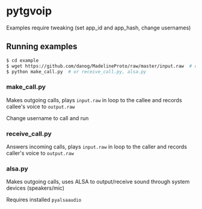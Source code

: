 # pytgvoip
Examples require tweaking (set app_id and app_hash, change usernames)

## Running examples

```bash
$ cd example
$ wget https://github.com/danog/MadelineProto/raw/master/input.raw  # download sample stream to play
$ python make_call.py  # or receive_call.py, alsa.py
```

### make_call.py
Makes outgoing calls, plays `input.raw` in loop to the callee and records callee's voice to `output.raw`

Change username to call and run

### receive_call.py
Answers incoming calls, plays `input.raw` in loop to the caller and records caller's voice to `output.raw`

### alsa.py
Makes outgoing calls, uses ALSA to output/receive sound through system devices (speakers/mic)

Requires installed `pyalsaaudio`
